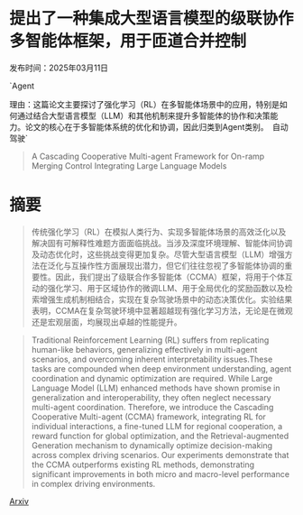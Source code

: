 # 提出了一种集成大型语言模型的级联协作多智能体框架，用于匝道合并控制

发布时间：2025年03月11日

`Agent

理由：这篇论文主要探讨了强化学习（RL）在多智能体场景中的应用，特别是如何通过结合大型语言模型（LLM）和其他机制来提升多智能体的协作和决策能力。论文的核心在于多智能体系统的优化和协调，因此归类到Agent类别。` `自动驾驶`

> A Cascading Cooperative Multi-agent Framework for On-ramp Merging Control Integrating Large Language Models

# 摘要

> 传统强化学习（RL）在模拟人类行为、实现多智能体场景的高效泛化以及解决固有可解释性难题方面面临挑战。当涉及深度环境理解、智能体间协调及动态优化时，这些挑战变得更加复杂。尽管大型语言模型（LLM）增强方法在泛化与互操作性方面展现出潜力，但它们往往忽视了多智能体协调的重要性。因此，我们提出了级联合作多智能体（CCMA）框架，将用于个体互动的强化学习、用于区域协作的微调LLM、用于全局优化的奖励函数以及检索增强生成机制相结合，实现在复杂驾驶场景中的动态决策优化。实验结果表明，CCMA在复杂驾驶环境中显著超越现有强化学习方法，无论是在微观还是宏观层面，均展现出卓越的性能提升。

> Traditional Reinforcement Learning (RL) suffers from replicating human-like behaviors, generalizing effectively in multi-agent scenarios, and overcoming inherent interpretability issues.These tasks are compounded when deep environment understanding, agent coordination and dynamic optimization are required. While Large Language Model (LLM) enhanced methods have shown promise in generalization and interoperability, they often neglect necessary multi-agent coordination. Therefore, we introduce the Cascading Cooperative Multi-agent (CCMA) framework, integrating RL for individual interactions, a fine-tuned LLM for regional cooperation, a reward function for global optimization, and the Retrieval-augmented Generation mechanism to dynamically optimize decision-making across complex driving scenarios. Our experiments demonstrate that the CCMA outperforms existing RL methods, demonstrating significant improvements in both micro and macro-level performance in complex driving environments.

[Arxiv](https://arxiv.org/abs/2503.08199)